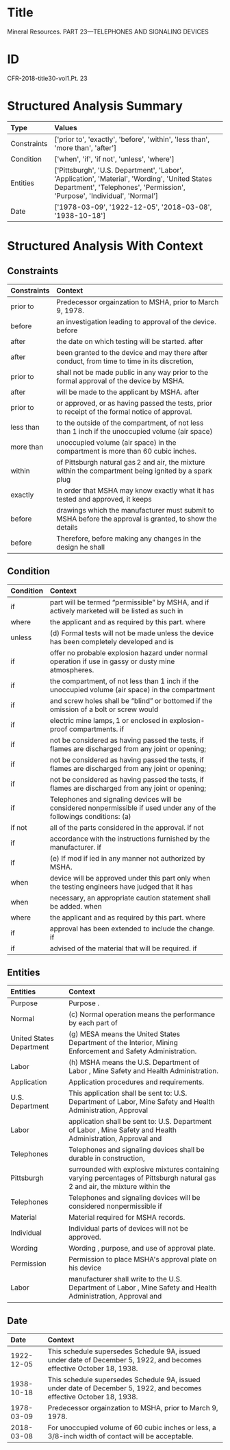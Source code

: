 # Title

 Mineral Resources. PART 23—TELEPHONES AND SIGNALING DEVICES


# ID

 CFR-2018-title30-vol1.Pt. 23


# Structured Analysis Summary

| Type        | Values                                                                                                                                                                      |
|:------------|:----------------------------------------------------------------------------------------------------------------------------------------------------------------------------|
| Constraints | ['prior to', 'exactly', 'before', 'within', 'less than', 'more than', 'after']                                                                                              |
| Condition   | ['when', 'if', 'if not', 'unless', 'where']                                                                                                                                 |
| Entities    | ['Pittsburgh', 'U.S. Department', 'Labor', 'Application', 'Material', 'Wording', 'United States Department', 'Telephones', 'Permission', 'Purpose', 'Individual', 'Normal'] |
| Date        | ['1978-03-09', '1922-12-05', '2018-03-08', '1938-10-18']                                                                                                                    |


# Structured Analysis With Context

 


## Constraints

| Constraints   | Context                                                                                                     |
|:--------------|:------------------------------------------------------------------------------------------------------------|
| prior to      | Predecessor orgainzation to MSHA,  prior to  March 9, 1978.                                                 |
| before        | an investigation leading to approval of the device. before                                                  |
| after         | the date on which testing will be started. after                                                            |
| after         | been granted to the device and may there after conduct, from time to time in its discretion,                |
| prior to      | shall not be made public in any way prior to  the formal approval of the device by MSHA.                    |
| after         | will be made to the applicant by MSHA. after                                                                |
| prior to      | or approved, or as having passed the tests, prior to  receipt of the formal notice of approval.             |
| less than     | to the outside of the compartment, of not less than 1 inch if the unoccupied volume (air space)             |
| more than     | unoccupied volume (air space) in the compartment is more than  60 cubic inches.                             |
| within        | of Pittsburgh natural gas&#8201;2 and air, the mixture within the compartment being ignited by a spark plug |
| exactly       | In order that MSHA may know  exactly what it has tested and approved, it keeps                              |
| before        | drawings which the manufacturer must submit to MSHA before the approval is granted, to show the details     |
| before        | Therefore,  before making any changes in the design he shall                                                |


## Condition

| Condition   | Context                                                                                                                 |
|:------------|:------------------------------------------------------------------------------------------------------------------------|
| if          | part will be termed &#8220;permissible&#8221; by MSHA, and if actively marketed will be listed as such in               |
| where       | the applicant and as required by this part. where                                                                       |
| unless      | (d) Formal tests will not be made  unless the device has been completely developed and is                               |
| if          | offer no probable explosion hazard under normal operation if  use in gassy or dusty mine atmospheres.                   |
| if          | the compartment, of not less than 1 inch if the unoccupied volume (air space) in the compartment                        |
| if          | and screw holes shall be &#8220;blind&#8221; or bottomed if the omission of a bolt or screw would                       |
| if          | electric mine lamps,&#8201;1 or enclosed in explosion-proof compartments. if                                            |
| if          | not be considered as having passed the tests, if  flames are discharged from any joint or opening;                      |
| if          | not be considered as having passed the tests, if  flames are discharged from any joint or opening;                      |
| if          | not be considered as having passed the tests, if  flames are discharged from any joint or opening;                      |
| if          | Telephones and signaling devices will be considered nonpermissible  if used under any of the followings conditions: (a) |
| if not      | all of the parts considered in the approval. if not                                                                     |
| if          | accordance with the instructions furnished by the manufacturer. if                                                      |
| if          | (e) If mod if ied in any manner not authorized by MSHA.                                                                 |
| when        | device will be approved under this part only when the testing engineers have judged that it has                         |
| when        | necessary, an appropriate caution statement shall be added. when                                                        |
| where       | the applicant and as required by this part. where                                                                       |
| if          | approval has been extended to include the change. if                                                                    |
| if          | advised of the material that will be required. if                                                                       |


## Entities

| Entities                 | Context                                                                                                                             |
|:-------------------------|:------------------------------------------------------------------------------------------------------------------------------------|
| Purpose                  | Purpose .                                                                                                                           |
| Normal                   | (c)  Normal operation means the performance by each part of                                                                         |
| United States Department | (g) MESA means the  United States Department  of the Interior, Mining Enforcement and Safety Administration.                        |
| Labor                    | (h) MSHA means the U.S. Department of  Labor , Mine Safety and Health Administration.                                               |
| Application              | Application  procedures and requirements.                                                                                           |
| U.S. Department          | This application shall be sent to:  U.S. Department of Labor, Mine Safety and Health Administration, Approval                       |
| Labor                    | application shall be sent to: U.S. Department of Labor , Mine Safety and Health Administration, Approval and                        |
| Telephones               | Telephones and signaling devices shall be durable in construction,                                                                  |
| Pittsburgh               | surrounded with explosive mixtures containing varying percentages of Pittsburgh natural gas&#8201;2 and air, the mixture within the |
| Telephones               | Telephones and signaling devices will be considered nonpermissible if                                                               |
| Material                 | Material  required for MSHA records.                                                                                                |
| Individual               | Individual  parts of devices will not be approved.                                                                                  |
| Wording                  | Wording , purpose, and use of approval plate.                                                                                       |
| Permission               | Permission to place MSHA's approval plate on his device                                                                             |
| Labor                    | manufacturer shall write to the U.S. Department of Labor , Mine Safety and Health Administration, Approval and                      |


## Date

| Date       | Context                                                                                                              |
|:-----------|:---------------------------------------------------------------------------------------------------------------------|
| 1922-12-05 | This schedule supersedes Schedule 9A, issued under date of December 5, 1922, and becomes effective October 18, 1938. |
| 1938-10-18 | This schedule supersedes Schedule 9A, issued under date of December 5, 1922, and becomes effective October 18, 1938. |
| 1978-03-09 | Predecessor orgainzation to MSHA, prior to March 9, 1978.                                                            |
| 2018-03-08 | For unoccupied volume of 60 cubic inches or less, a 3/8-inch width of contact will be acceptable.                    |


